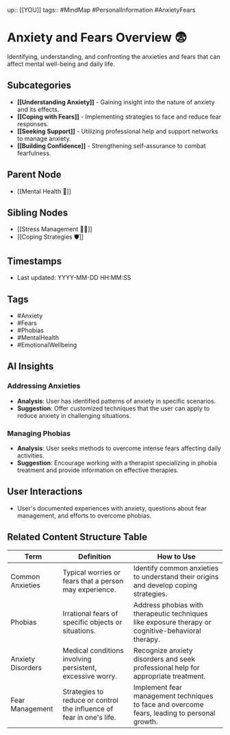 
up:: [[YOU]]
tags:: #MindMap #PersonalInformation #AnxietyFears

# Anxiety and Fears Overview 😨

Identifying, understanding, and confronting the anxieties and fears that can affect mental well-being and daily life.

## Subcategories
- **[[Understanding Anxiety]]** - Gaining insight into the nature of anxiety and its effects.
- **[[Coping with Fears]]** - Implementing strategies to face and reduce fear responses.
- **[[Seeking Support]]** - Utilizing professional help and support networks to manage anxiety.
- **[[Building Confidence]]** - Strengthening self-assurance to combat fearfulness.

## Parent Node
- [[Mental Health 🧠]]

## Sibling Nodes
- [[Stress Management 💆‍♂️]]
- [[Coping Strategies 🛡️]]

## Timestamps
- Last updated: YYYY-MM-DD HH:MM:SS

## Tags
- #Anxiety
- #Fears
- #Phobias
- #MentalHealth
- #EmotionalWellbeing

## AI Insights
### Addressing Anxieties
- **Analysis**: User has identified patterns of anxiety in specific scenarios.
- **Suggestion**: Offer customized techniques that the user can apply to reduce anxiety in challenging situations.

### Managing Phobias
- **Analysis**: User seeks methods to overcome intense fears affecting daily activities.
- **Suggestion**: Encourage working with a therapist specializing in phobia treatment and provide information on effective therapies.

## User Interactions
- User's documented experiences with anxiety, questions about fear management, and efforts to overcome phobias.


## Related Content Structure Table
| Term                      | Definition                                                                              | How to Use |
|---------------------------|-----------------------------------------------------------------------------------------|-------------|
| Common Anxieties          | Typical worries or fears that a person may experience.                                  | Identify common anxieties to understand their origins and develop coping strategies. |
| Phobias                   | Irrational fears of specific objects or situations.                                     | Address phobias with therapeutic techniques like exposure therapy or cognitive-behavioral therapy. |
| Anxiety Disorders         | Medical conditions involving persistent, excessive worry.                               | Recognize anxiety disorders and seek professional help for appropriate treatment. |
| Fear Management           | Strategies to reduce or control the influence of fear in one's life.                    | Implement fear management techniques to face and overcome fears, leading to personal growth. |

